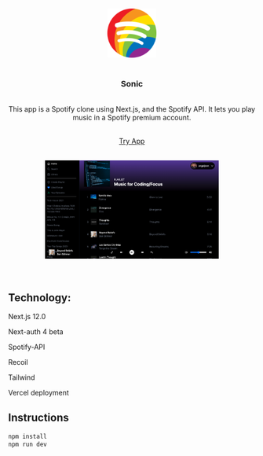 <!-- PROJECT LOGO -->
<br />

<div align='center'>
<img src='https://raw.githubusercontent.com/adnjoo/Sonic/main/public/spotify_pride128.png' height='100'>
<br />
<br />
<h3>Sonic</h3>
<br />
<div>This app is a Spotify clone using Next.js, and the Spotify API. It lets you play music in a Spotify premium account. </div>
<br />

<p>
<a href=''>
Try App
</a>
<br/>
<br/>
</p>
<img src='./scrn.png' height='200'>
</div>
<br/>
<br/>



## Technology:


Next.js 12.0

Next-auth 4 beta

Spotify-API

Recoil

Tailwind

Vercel deployment


## Instructions


```
npm install
npm run dev
```
